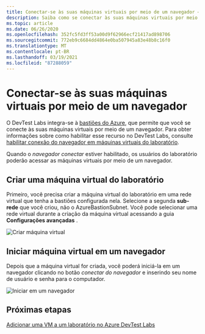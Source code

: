 ```yaml
---
title: Conectar-se às suas máquinas virtuais por meio de um navegador – Azure | Microsoft Docs
description: Saiba como se conectar às suas máquinas virtuais por meio de um navegador.
ms.topic: article
ms.date: 06/26/2020
ms.openlocfilehash: 352fc5fd3ff53a00d9f62966ecf21417ad898706
ms.sourcegitcommit: 772eb9c6684dd4864e0ba507945a83e48b8c16f0
ms.translationtype: MT
ms.contentlocale: pt-BR
ms.lasthandoff: 03/19/2021
ms.locfileid: "87288059"
---
```

# <a name="connect-to-your-virtual-machines-through-a-browser"></a>Conectar-se às suas máquinas virtuais por meio de um navegador 

O DevTest Labs integra-se à [bastiões do Azure](../bastion/index.yml), que permite que você se conecte às suas máquinas virtuais por meio de um navegador. Para obter informações sobre como habilitar esse recurso no DevTest Labs, consulte [habilitar conexão do navegador em máquinas virtuais do laboratório](enable-browser-connection-lab-virtual-machines.md).

Quando o *navegador conectar* estiver habilitado, os usuários do laboratório poderão acessar as máquinas virtuais por meio de um navegador.  

## <a name="create-a-lab-virtual-machine"></a>Criar uma máquina virtual do laboratório

Primeiro, você precisa criar a máquina virtual do laboratório em uma rede virtual que tenha a bastiões configurada nela. Selecione a segunda **sub-rede** que você criou, não o AzureBastionSubnet. Você pode selecionar uma rede virtual durante a criação da máquina virtual acessando a guia **Configurações avançadas** .

![Criar máquina virtual](./media/connect-virtual-machine-through-browser/create-virtual-machine.png)

## <a name="launch-virtual-machine-in-a-browser"></a>Iniciar máquina virtual em um navegador

Depois que a máquina virtual for criada, você poderá iniciá-la em um navegador clicando no botão *conectar do navegador* e inserindo seu nome de usuário e senha para o computador.  

![Iniciar em um navegador](./media/connect-virtual-machine-through-browser/browser-connect.png)

## <a name="next-steps"></a>Próximas etapas

[Adicionar uma VM a um laboratório no Azure DevTest Labs](devtest-lab-add-vm.md)
